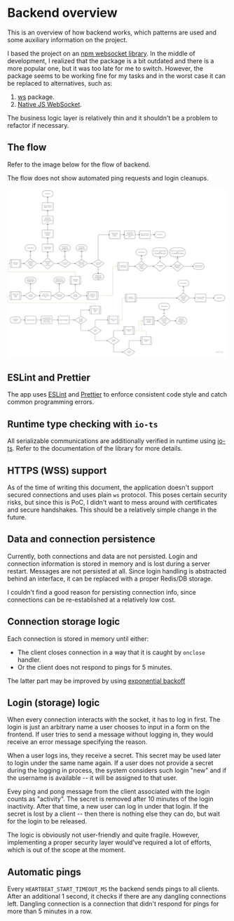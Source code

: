 # Backend overview

This is an overview of how backend works, which patterns are used and some auxiliary information on the project.

I based the project on an [npm websocket library](https://www.npmjs.com/package/websocket). In the middle of
development,
I realized that the package is a bit outdated and there is a more popular one, but it was too late for me to switch.
However, the package seems to be working fine for my tasks and in the worst case it can be replaced to alternatives,
such as:

1. [ws](https://www.npmjs.com/package/ws) package.
2. [Native JS WebSocket](https://developer.mozilla.org/en-US/docs/Web/API/WebSocket).

The business logic layer is relatively thin and it shouldn't be a problem to refactor if necessary.

## The flow

Refer to the image below for the flow of backend.

The flow does not show automated ping requests and login cleanups.

![Test](../resources/images/backend-flow.jpg)

## ESLint and Prettier

The app uses [ESLint](https://typescript-eslint.io/) and [Prettier](https://prettier.io/) to enforce consistent code
style and catch common programming errors.

## Runtime type checking with `io-ts`

All serializable communications are additionally verified in runtime using [io-ts](https://github.com/gcanti/io-ts).
Refer to the documentation of the library for more details.

## HTTPS (WSS) support

As of the time of writing this document, the application doesn't support secured connections and uses plain `ws`
protocol. This poses certain security risks, but since this is PoC, I didn't want to mess around with certificates and
secure handshakes. This should be a relatively simple change in the future.

## Data and connection persistence

Currently, both connections and data are not persisted. Login and connection information is stored in memory and is
lost during a server restart. Messages are not persisted at all. Since login handling is abstracted behind an interface,
it can be replaced with a proper Redis/DB storage.

I couldn't find a good reason for persisting connection info, since connections can be re-established at a relatively
low cost.

## Connection storage logic

Each connection is stored in memory until either:

- The client closes connection in a way that it is caught by `onclose` handler.
- Or the client does not respond to pings for 5 minutes.

The latter part may be improved by using [exponential backoff](https://en.wikipedia.org/wiki/Exponential_backoff)

## Login (storage) logic

When every connection interacts with the socket, it has to log in first. The login is just an arbitrary name a user
chooses to input in a form on the frontend. If user tries to send a message without logging in, they would receive an
error message specifying the reason.

When a user logs ins, they receive a secret. This secret may be used later to login under the same name again. If a user
does not provide a secret during the logging in process, the system considers such login "new" and if the username is
available -- it will be assigned to that user.

Evey ping and pong message from the client associated with the login counts as "activity". The secret is removed after
10 minutes of the login inactivity. After that time, a new user can log in under that login. If
the secret is lost by a client -- then there is nothing else they can do, but wait for the login to be released.

The logic is obviously not user-friendly and quite fragile. However, implementing a proper security layer would've
required a lot of efforts, which is out of the scope at the moment.

## Automatic pings

Every `HEARTBEAT_START_TIMEOUT_MS` the backend sends pings to all clients. After an additional 1 second, it checks if
there are any dangling connections left. Dangling connection is a connection that didn't respond for pings for more than
5 minutes in a row.
